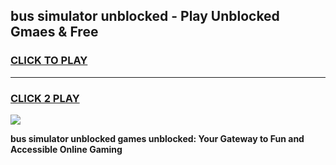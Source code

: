 
## bus simulator unblocked - Play Unblocked Gmaes & Free
<h3>
<a href="https://news.freeplayer.one?title=bus_simulator_unblocked&ref=16F">CLICK TO PLAY</a></h3>
<hr>

<h3>
<a href="https://news.freeplayer.one?title=bus_simulator_unblocked&ref=16F">CLICK 2 PLAY</a>
  
</h3>

<a href="https://news.freeplayer.one?title=bus_simulator_unblocked&ref=16F/"><img src="https://clearcache.store/games.png"></a>


**bus simulator unblocked games unblocked: Your Gateway to Fun and Accessible Online Gaming**

